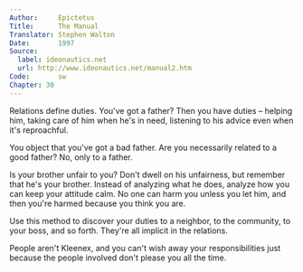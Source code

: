 ```yaml
---
Author:     Epictetus  
Title:      The Manual  
Translator: Stephen Walton  
Date:       1997  
Source:
  label: ideonautics.net
  url: http://www.ideonautics.net/manual2.htm
Code:       sw  
Chapter: 30
---
```


Relations define duties. You've got a father? Then you have duties – helping
him, taking care of him when he's in need, listening to his advice even when
it's reproachful.

You object that you've got a bad father. Are you necessarily related to a good
father? No, only to a father.

Is your brother unfair to you? Don't dwell on his unfairness, but remember that
he's your brother. Instead of analyzing what he does, analyze how you can keep
your attitude calm. No one can harm you unless you let him, and then you're
harmed because you think you are.

Use this method to discover your duties to a neighbor, to the community, to
your boss, and so forth. They're all implicit in the relations.

People aren't Kleenex, and you can't wish away your responsibilities just
because the people involved don't please you all the time.


